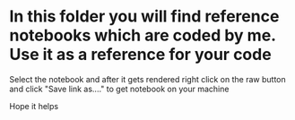 # In this folder you will find reference notebooks which are coded by me. Use it as a reference for your code

Select the notebook and after it gets rendered right click on the raw button and click "Save link as...." to get notebook on your machine


Hope it helps

